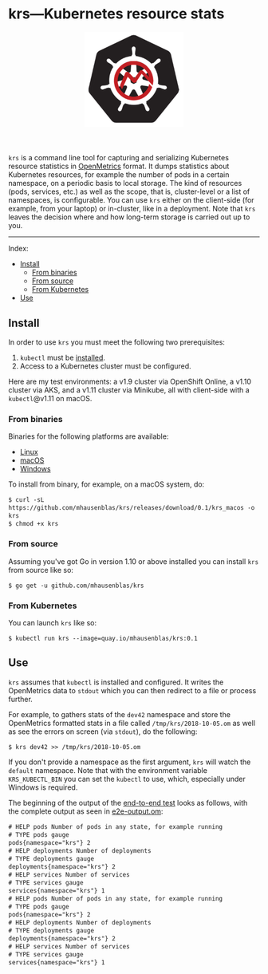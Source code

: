  # krs—Kubernetes resource stats

<div style="text-align: center; margin-bottom: 50px;">
  <img src="om-k8s.png" width="200px" />
</div>

`krs` is a command line tool for capturing and serializing Kubernetes resource statistics in [OpenMetrics](https://github.com/OpenObservability/OpenMetrics) format. It dumps statistics about Kubernetes resources, for example the number of pods in a certain namespace, on a periodic basis to local storage. The kind of resources (pods, services, etc.) as well as the scope, that is, cluster-level or a list of namespaces, is configurable. You can use `krs` either on the client-side (for example, from your laptop) or in-cluster, like in a deployment. Note that `krs` leaves the decision where and how long-term storage is carried out up to you.

---

Index:

- [Install](#install)
    - [From binaries](#from-binaries)
    - [From source](#from-source)
    - [From Kubernetes](#from-kubernetes)
- [Use](#use)


## Install

In order to use `krs` you must meet the following two prerequisites:

1. `kubectl` must be [installed](https://kubernetes.io/docs/tasks/tools/install-kubectl/).
1. Access to a Kubernetes cluster must be configured. 

Here are my test environments: a v1.9 cluster via OpenShift Online, a v1.10 cluster via AKS, and a v1.11 cluster via Minikube, 
all with client-side with a `kubectl`@v1.11 on macOS.

### From binaries

Binaries for the following platforms are available:

- [Linux](https://github.com/mhausenblas/krs/releases/download/0.1/krs_linux) 
- [macOS](https://github.com/mhausenblas/krs/releases/download/0.1/krs_macos) 
- [Windows](https://github.com/mhausenblas/krs/releases/download/0.1/krs_windows)

To install from binary, for example, on a macOS system, do:

```shell
$ curl -sL https://github.com/mhausenblas/krs/releases/download/0.1/krs_macos -o krs
$ chmod +x krs
```

### From source

Assuming you've got Go in version 1.10 or above installed you can install `krs` from source like so:

```shell
$ go get -u github.com/mhausenblas/krs
```

### From Kubernetes

You can launch `krs` like so:

```shell
$ kubectl run krs --image=quay.io/mhausenblas/krs:0.1
```

## Use

`krs` assumes that `kubectl` is installed and configured. It writes the OpenMetrics data to `stdout` which you can then redirect to a file or process further. 

For example, to gathers stats of the `dev42` namespace and store the OpenMetrics formatted  stats in a file called `/tmp/krs/2018-10-05.om` as well as see the errors on screen (via `stdout`), do the following:

```shell
$ krs dev42 >> /tmp/krs/2018-10-05.om
```

If you don't provide a namespace as the first argument, `krs` will watch the `default` namespace. Note that with the environment variable `KRS_KUBECTL_BIN` you can set the `kubectl` to use, which, especially under Windows is required.

The beginning of the output of the [end-to-end test](e2e.sh) looks as follows, with the complete output as seen in [e2e-output.om](e2e-output.om):

```
# HELP pods Number of pods in any state, for example running
# TYPE pods gauge
pods{namespace="krs"} 2
# HELP deployments Number of deployments
# TYPE deployments gauge
deployments{namespace="krs"} 2
# HELP services Number of services
# TYPE services gauge
services{namespace="krs"} 1
# HELP pods Number of pods in any state, for example running
# TYPE pods gauge
pods{namespace="krs"} 2
# HELP deployments Number of deployments
# TYPE deployments gauge
deployments{namespace="krs"} 2
# HELP services Number of services
# TYPE services gauge
services{namespace="krs"} 1
```

